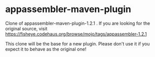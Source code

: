 appassembler-maven-plugin
=========================

Clone of appassembler-maven-plugin-1.2.1 . If you are looking for the original source, visit https://fisheye.codehaus.org/browse/mojo/tags/appassembler-1.2.1

This clone will be the base for a new plugin. Please don't use it if you expect it to behave as the original one!